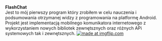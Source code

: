 **FlashChat** <br />
Jest to mój pierwszy program który zrobiłem w celu nauczenia i podsumowania otrzymanej widzy z programowania na platformę Android.<br />
Projekt jest implementacją mobilnego komunikatora internetowego z wykorzystaniem nowych bibliotek zewnętsznych oraz różnych APi systemowych tak i zewnętsznych.
<a href="https://imgflip.com/gif/257v1f"><img src="https://i.imgflip.com/257v1f.gif" title="made at imgflip.com"/></a>
